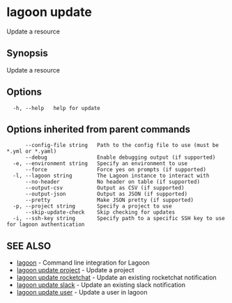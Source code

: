# lagoon update

Update a resource

## Synopsis

Update a resource

## Options

```text
  -h, --help   help for update
```

## Options inherited from parent commands

```text
      --config-file string   Path to the config file to use (must be *.yml or *.yaml)
      --debug                Enable debugging output (if supported)
  -e, --environment string   Specify an environment to use
      --force                Force yes on prompts (if supported)
  -l, --lagoon string        The Lagoon instance to interact with
      --no-header            No header on table (if supported)
      --output-csv           Output as CSV (if supported)
      --output-json          Output as JSON (if supported)
      --pretty               Make JSON pretty (if supported)
  -p, --project string       Specify a project to use
      --skip-update-check    Skip checking for updates
  -i, --ssh-key string       Specify path to a specific SSH key to use for lagoon authentication
```

## SEE ALSO

* [lagoon](lagoon.md)     - Command line integration for Lagoon
* [lagoon update project](lagoon_update_project.md)     - Update a project
* [lagoon update rocketchat](lagoon_update_rocketchat.md)     - Update an existing rocketchat notification
* [lagoon update slack](lagoon_update_slack.md)     - Update an existing slack notification
* [lagoon update user](lagoon_update_user.md)     - Update a user in lagoon

